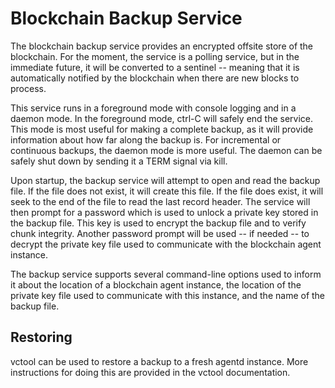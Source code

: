 Blockchain Backup Service
=========================

The blockchain backup service provides an encrypted offsite store of the
blockchain. For the moment, the service is a polling service, but in the
immediate future, it will be converted to a sentinel -- meaning that it is
automatically notified by the blockchain when there are new blocks to process.

This service runs in a foreground mode with console logging and in a daemon
mode.  In the foreground mode, ctrl-C will safely end the service. This mode is
most useful for making a complete backup, as it will provide information about
how far along the backup is.  For incremental or continuous backups, the daemon
mode is more useful.  The daemon can be safely shut down by sending it a TERM
signal via kill.

Upon startup, the backup service will attempt to open and read the backup file.
If the file does not exist, it will create this file. If the file does exist, it
will seek to the end of the file to read the last record header.  The service
will then prompt for a password which is used to unlock a private key stored in
the backup file. This key is used to encrypt the backup file and to verify chunk
integrity.  Another password prompt will be used -- if needed -- to decrypt the
private key file used to communicate with the blockchain agent instance.

The backup service supports several command-line options used to inform it about
the location of a blockchain agent instance, the location of the private key
file used to communicate with this instance, and the name of the backup file.

Restoring
---------

vctool can be used to restore a backup to a fresh agentd instance. More
instructions for doing this are provided in the vctool documentation.
